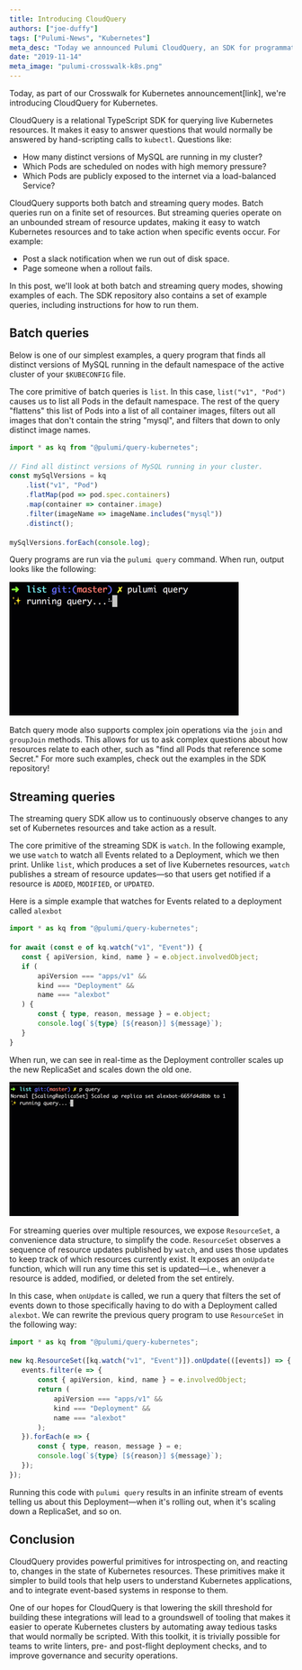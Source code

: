 ```yaml
---
title: Introducing CloudQuery
authors: ["joe-duffy"]
tags: ["Pulumi-News", "Kubernetes"]
meta_desc: "Today we announced Pulumi CloudQuery, an SDK for programmatically querying cloud resoures."
date: "2019-11-14"
meta_image: "pulumi-crosswalk-k8s.png"
---
```


Today, as part of our Crosswalk for Kubernetes announcement[link], we're introducing CloudQuery for
Kubernetes.

CloudQuery is a relational TypeScript SDK for querying live Kubernetes resources. It makes it easy
to answer questions that would normally be answered by hand-scripting calls to `kubectl`. Questions
like:

* How many distinct versions of MySQL are running in my cluster?
* Which Pods are scheduled on nodes with high memory pressure?
* Which Pods are publicly exposed to the internet via a load-balanced Service?

CloudQuery supports both batch and streaming query modes. Batch queries run on a finite set of
resources. But streaming queries operate on an unbounded stream of resource updates, making it easy
to watch Kubernetes resources and to take action when specific events occur. For example:

* Post a slack notification when we run out of disk space.
* Page someone when a rollout fails.

In this post, we'll look at both batch and streaming query modes, showing examples of each. The SDK
repository also contains a set of example queries, including instructions for how to run them.

## Batch queries

Below is one of our simplest examples, a query program that finds all distinct versions of MySQL
running in the default namespace of the active cluster of your `$KUBECONFIG` file.

The core primitive of batch queries is `list`. In this case, `list("v1", "Pod")` causes us to list
all Pods in the default namespace. The rest of the query "flattens" this list of Pods into a list of
all container images, filters out all images that don't contain the string "mysql", and filters that
down to only distinct image names.

```typescript
import * as kq from "@pulumi/query-kubernetes";

// Find all distinct versions of MySQL running in your cluster.
const mySqlVersions = kq
    .list("v1", "Pod")
    .flatMap(pod => pod.spec.containers)
    .map(container => container.image)
    .filter(imageName => imageName.includes("mysql"))
    .distinct();

mySqlVersions.forEach(console.log);
```

Query programs are run via the `pulumi query` command. When run, output looks like the following:

![Querying a list of resources](query-list.gif)

Batch query mode also supports complex join operations via the `join` and `groupJoin` methods. This
allows for us to ask complex questions about how resources relate to each other, such as "find all
Pods that reference some Secret." For more such examples, check out the examples in the SDK
repository!

## Streaming queries

The streaming query SDK allow us to continuously observe changes to any set of Kubernetes resources
and take action as a result.

The core primitive of the streaming SDK is `watch`. In the following example, we use `watch` to
watch all Events related to a Deployment, which we then print. Unlike `list`, which produces a set
of live Kubernetes resources, `watch` publishes a stream of resource updates—so that users get
notified if a resource is `ADDED`, `MODIFIED`, or `UPDATED`.

Here is a simple example that watches for Events related to a deployment called `alexbot`

```typescript
import * as kq from "@pulumi/query-kubernetes";

for await (const e of kq.watch("v1", "Event")) {
   const { apiVersion, kind, name } = e.object.involvedObject;
   if (
       apiVersion === "apps/v1" &&
       kind === "Deployment" &&
       name === "alexbot"
   ) {
       const { type, reason, message } = e.object;
       console.log(`${type} [${reason}] ${message}`);
   }
}
```

When run, we can see in real-time as the Deployment controller scales up the new ReplicaSet and
scales down the old one.

![Querying a stream of resources](query-watch.gif)

For streaming queries over multiple resources, we expose `ResourceSet`, a convenience data
structure, to simplify the code. `ResourceSet` observes a sequence of resource updates published by
`watch`, and uses those updates to keep track of which resources currently exist. It exposes an
`onUpdate` function, which will run any time this set is updated—i.e., whenever a resource is added,
modified, or deleted from the set entirely.

In this case, when `onUpdate` is called, we run a query that filters the set of events down to those
specifically having to do with a Deployment called `alexbot`. We can rewrite the previous query
program to use `ResourceSet` in the following way:

```typescript
import * as kq from "@pulumi/query-kubernetes";

new kq.ResourceSet([kq.watch("v1", "Event")]).onUpdate(([events]) => {
   events.filter(e => {
       const { apiVersion, kind, name } = e.involvedObject;
       return (
           apiVersion === "apps/v1" &&
           kind === "Deployment" &&
           name === "alexbot"
       );
   }).forEach(e => {
       const { type, reason, message } = e;
       console.log(`${type} [${reason}] ${message}`);
   });
});
```

Running this code with `pulumi query` results in an infinite stream of events telling us about this
Deployment—when it's rolling out, when it's scaling down a ReplicaSet, and so on.

## Conclusion

CloudQuery provides powerful primitives for introspecting on, and reacting to, changes in the state
of Kubernetes resources. These primitives make it simpler to build tools that help users to
understand Kubernetes applications, and to integrate event-based systems in response to them.

One of our hopes for CloudQuery is that lowering the skill threshold for building these integrations
will lead to a groundswell of tooling that makes it easier to operate Kubernetes clusters by
automating away tedious tasks that would normally be scripted. With this toolkit, it is trivially
possible for teams to write linters, pre- and post-flight deployment checks, and to improve
governance and security operations.
